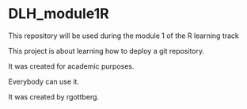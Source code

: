 # DLH_module1R
This repository will be used during the module 1 of the R learning track



This project is about learning how to deploy a git repository.

It was created for academic purposes.

Everybody can use it.

It was created by rgottberg.
